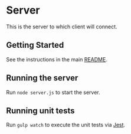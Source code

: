 # Server

This is the server to which client will connect.

## Getting Started

See the instructions in the main [README](https://github.com/bradwilder/holdem/blob/master/README.md).

## Running the server

Run `node server.js` to start the server.

## Running unit tests

Run `gulp watch` to execute the unit tests via [Jest](https://jestjs.io/).
